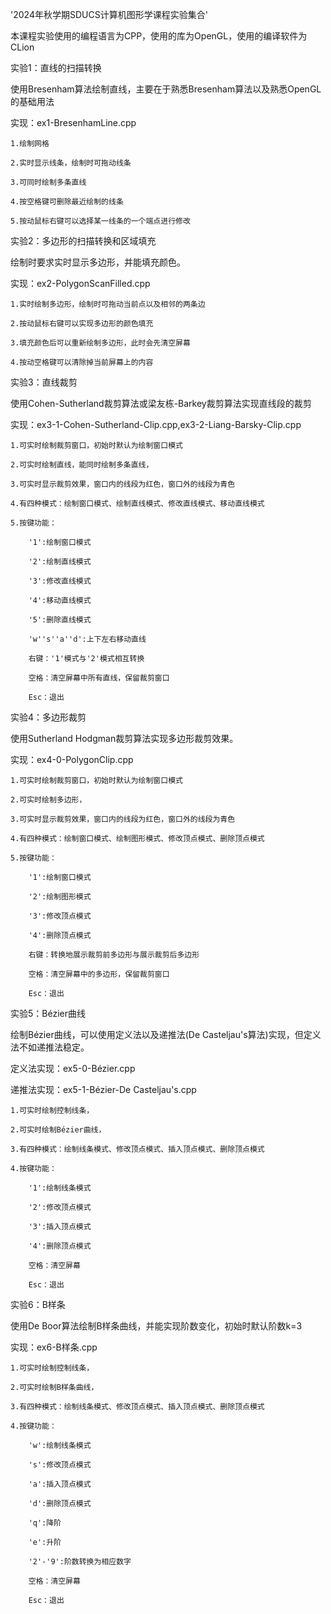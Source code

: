 '2024年秋学期SDUCS计算机图形学课程实验集合'

本课程实验使用的编程语言为CPP，使用的库为OpenGL，使用的编译软件为CLion

实验1：直线的扫描转换

使用Bresenham算法绘制直线，主要在于熟悉Bresenham算法以及熟悉OpenGL的基础用法

实现：ex1-BresenhamLine.cpp
    
    1.绘制网格
    
    2.实时显示线条，绘制时可拖动线条
    
    3.可同时绘制多条直线
    
    4.按空格键可删除最近绘制的线条
    
    5.按动鼠标右键可以选择某一线条的一个端点进行修改


实验2：多边形的扫描转换和区域填充

绘制时要求实时显示多边形，并能填充颜色。

实现：ex2-PolygonScanFilled.cpp
    
    1.实时绘制多边形，绘制时可拖动当前点以及相邻的两条边
    
    2.按动鼠标右键可以实现多边形的颜色填充
    
    3.填充颜色后可以重新绘制多边形，此时会先清空屏幕
    
    4.按动空格键可以清除掉当前屏幕上的内容


实验3：直线裁剪

使用Cohen-Sutherland裁剪算法或梁友栋-Barkey裁剪算法实现直线段的裁剪

实现：ex3-1-Cohen-Sutherland-Clip.cpp,ex3-2-Liang-Barsky-Clip.cpp
    
    1.可实时绘制裁剪窗口，初始时默认为绘制窗口模式
    
    2.可实时绘制直线，能同时绘制多条直线，
    
    3.可实时显示裁剪效果，窗口内的线段为红色，窗口外的线段为青色
   
    4.有四种模式：绘制窗口模式、绘制直线模式、修改直线模式、移动直线模式
   
    5.按键功能：
        
        '1':绘制窗口模式
        
        '2':绘制直线模式
        
        '3':修改直线模式
        
        '4':移动直线模式
      
        '5':删除直线模式
      
        'w''s''a''d':上下左右移动直线
       
        右键：'1'模式与'2'模式相互转换
       
        空格：清空屏幕中所有直线，保留裁剪窗口
       
        Esc：退出


实验4：多边形裁剪

使用Sutherland Hodgman裁剪算法实现多边形裁剪效果。

实现：ex4-0-PolygonClip.cpp
 
    1.可实时绘制裁剪窗口，初始时默认为绘制窗口模式
 
    2.可实时绘制多边形，
   
    3.可实时显示裁剪效果，窗口内的线段为红色，窗口外的线段为青色
   
    4.有四种模式：绘制窗口模式、绘制图形模式、修改顶点模式、删除顶点模式
   
    5.按键功能：
      
        '1':绘制窗口模式
     
        '2':绘制图形模式
    
        '3':修改顶点模式
     
        '4':删除顶点模式
       
        右键：转换地展示裁剪前多边形与展示裁剪后多边形
      
        空格：清空屏幕中的多边形，保留裁剪窗口
      
        Esc：退出

实验5：Bézier曲线

绘制Bézier曲线，可以使用定义法以及递推法(De Casteljau's算法)实现，但定义法不如递推法稳定。

定义法实现：ex5-0-Bézier.cpp

递推法实现：ex5-1-Bézier-De Casteljau's.cpp
    
    1.可实时绘制控制线条，
    
    2.可实时绘制Bézier曲线，
   
    3.有四种模式：绘制线条模式、修改顶点模式、插入顶点模式、删除顶点模式

    4.按键功能：
   
        '1':绘制线条模式
        
        '2':修改顶点模式
        
        '3':插入顶点模式
    
        '4':删除顶点模式
       
        空格：清空屏幕
        
        Esc：退出

实验6：B样条

使用De Boor算法绘制B样条曲线，并能实现阶数变化，初始时默认阶数k=3

实现：ex6-B样条.cpp
  
    1.可实时绘制控制线条，
  
    2.可实时绘制B样条曲线，
    
    3.有四种模式：绘制线条模式、修改顶点模式、插入顶点模式、删除顶点模式
    
    4.按键功能：
        
        'w':绘制线条模式
        
        's':修改顶点模式
    
        'a':插入顶点模式
    
        'd':删除顶点模式
        
        'q':降阶
        
        'e':升阶
        
        '2'-'9':阶数转换为相应数字
        
        空格：清空屏幕
        
        Esc：退出
